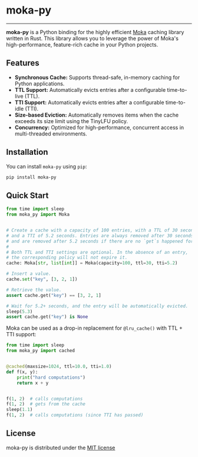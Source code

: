 # moka-py

* * * 

**moka-py** is a Python binding for the highly efficient [Moka](https://github.com/moka-rs/moka) caching library written
in Rust. This library allows you to leverage the power of Moka's high-performance, feature-rich cache in your Python
projects.

## Features

- **Synchronous Cache:** Supports thread-safe, in-memory caching for Python applications.
- **TTL Support:** Automatically evicts entries after a configurable time-to-live (TTL).
- **TTI Support:** Automatically evicts entries after a configurable time-to-idle (TTI).
- **Size-based Eviction:** Automatically removes items when the cache exceeds its size limit using the TinyLFU policy.
- **Concurrency:** Optimized for high-performance, concurrent access in multi-threaded environments.

## Installation

You can install `moka-py` using `pip`:

```bash
pip install moka-py
```

## Quick Start

```python
from time import sleep
from moka_py import Moka


# Create a cache with a capacity of 100 entries, with a TTL of 30 seconds
# and a TTI of 5.2 seconds. Entries are always removed after 30 seconds
# and are removed after 5.2 seconds if there are no `get`s happened for this time.
# 
# Both TTL and TTI settings are optional. In the absence of an entry, 
# the corresponding policy will not expire it.
cache: Moka[str, list[int]] = Moka(capacity=100, ttl=30, tti=5.2)

# Insert a value.
cache.set("key", [3, 2, 1])

# Retrieve the value.
assert cache.get("key") == [3, 2, 1]

# Wait for 5.2+ seconds, and the entry will be automatically evicted.
sleep(5.3)
assert cache.get("key") is None
```

Moka can be used as a drop-in replacement for `@lru_cache()` with TTL + TTI support:

```python
from time import sleep
from moka_py import cached


@cached(maxsize=1024, ttl=10.0, tti=1.0)
def f(x, y):
    print("hard computations")
    return x + y


f(1, 2)  # calls computations
f(1, 2)  # gets from the cache
sleep(1.1)
f(1, 2)  # calls computations (since TTI has passed)
```

## License

moka-py is distributed under the [MIT license](LICENSE)
